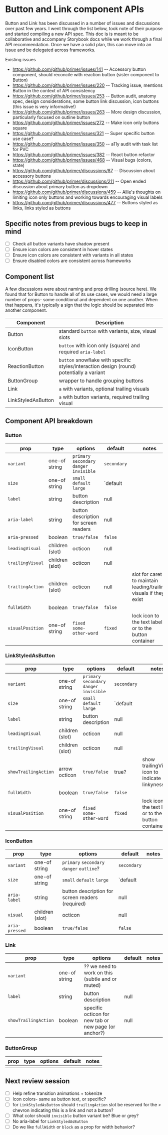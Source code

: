 # Button and Link component APIs
Button and Link has been discussed in a number of issues and discussions over past few years. I went through the list below, took note of their purpose and started compiling a new API spec. This doc is is meant to be collaborative and accompany Storybook docs while we work through a final API recommendation. Once we have a solid plan, this can move into an issue and be delegated across frameworks.

Existing issues
- https://github.com/github/primer/issues/141
  -- Accessory button component, should reconcile with reaction button (sister component to Button)
- https://github.com/github/primer/issues/220
  -- Tracking issue, mentions Button in the context of API consistency
- https://github.com/github/primer/issues/253
  -- Button audit, anatomy spec, design considerations, some button link discussion, icon buttons (this issue is very informative!)
- https://github.com/github/primer/issues/263
  -- More design discussion, particularly focused on outline button
- https://github.com/github/primer/issues/272
  -- Make icon only buttons square
- https://github.com/github/primer/issues/321
  -- Super specific button use case?
- https://github.com/github/primer/issues/350
  -- a11y audit with task list for PVC
- https://github.com/github/primer/issues/382
  -- React button refactor
- https://github.com/github/primer/issues/468
  -- Visual bugs (colors, state)
- https://github.com/github/primer/discussions/87
  -- Discussion about accessory buttons
- https://github.com/github/primer/discussions/211
  -- Open ended discussion about primary button as dropdown
- https://github.com/github/primer/discussions/459
  -- Allie's thoughts on limiting icon only buttons and working towards encouraging visual labels
- https://github.com/github/primer/discussions/477
  -- Buttons styled as links, links styled as buttons

## Specific notes from previous bugs to keep in mind
- [ ]  Check all button variants have shadow present
- [ ]  Ensure icon colors are consistent in hover states
- [ ]  Ensure icon colors are consistent with variants in all states
- [ ]  Ensure disabled colors are consistent across frameworks

## Component list
A few discussions were about naming and prop drilling (source here). We found that for Button to handle all of its use cases, we would need a large number of props– some conditional and dependent on one another. When that happens, it's typically a sign that the logic should be separated into another component.

| Component | Description |
| -- | -- |
| Button | standard `button` with variants, size, visual slots |
| IconButton | `button` with icon only (square) and required `aria-label` |
| ReactionButton | `button` snowflake with specific styles/interaction design (round) potentially a variant |
| ButtonGroup | wrapper to handle grouping buttons |
| Link | `a` with variants, optional trailing visuals |
| LinkStyledAsButton | `a` with button variants, required trailing visual |

## Component API breakdown

### Button

| prop | type | options | default | notes |
| -- | -- | -- | -- | -- |
| `variant` | one-of string | `primary` `secondary` `danger` `invisible` | `secondary` | |
| `size` | one-of string | `small` `default` `large` | `default | |
| `label` | string | button description | null | |
| `aria-label` | string | button description for screen readers | null | |
| `aria-pressed` | boolean | `true/false` | `false` | |
| `leadingVisual` | children (slot) | octicon | null | |
| `trailingVisual` | children (slot) | octicon | null | |
| `trailingAction` | children (slot) | octicon | null | slot for caret to maintain leading/trailing visuals if they exist |
| `fullWidth` | boolean | `true/false` | `false` | |
| `visualPosition` | one-of string | `fixed` `some-other-word` | `fixed` | lock icon to the text label or to the button container |


### LinkStyledAsButton

| prop | type | options | default | notes |
| -- | -- | -- | -- | -- |
| `variant` | one-of string | `primary` `secondary` `danger` `invisible` | `secondary` | |
| `size` | one-of string | `small` `default` `large` | `default | |
| `label` | string | button description | null | |
| `leadingVisual` | children (slot) | octicon | null | |
| `trailingVisual` | children (slot) | octicon | null | |
| `showTrailingAction` | arrow octicon | `true/false` | true? | show trailingVisual icon to indicate linkyness |
| `fullWidth` | boolean | `true/false` | `false` | |
| `visualPosition` | one-of string | `fixed` `some-other-word` | `fixed` | lock icon to the text label or to the button container |

### IconButton

| prop | type | options | default | notes |
| -- | -- | -- | -- | -- |
| `variant` | one-of string | `primary` `secondary` `danger` `outline`? | `secondary` | |
| `size` | one-of string | `small` `default` `large` | `default | |
| `aria-label` | string | button description for screen readers (required) | null | |
| `visual` | children (slot) | octicon | null | |
| `aria-pressed` | boolean | `true/false` | `false` | |

### Link

| prop | type | options | default | notes |
| -- | -- | -- | -- | -- |
| `variant` | one-of string | ?? we need to work on this (subtle and or muted) | |
| `label` | string | button description | null | |
| `showTrailingAction` | boolean | specific octicon for new tab or new page (or anchor?) | null | |

### ButtonGroup

| prop | type | options | default | notes |
| -- | -- | -- | -- | -- |
| | | | |

## Next review session
- [ ]  Help refine transition animations + tokenize
- [ ]  Icon colors- same as button text, or specific?
- [ ]  for `LinkStyledAsButton` should `trailingAction` slot be reserved for the > chevron indicating this is a link and not a button?
- [ ]  What color should `invisible` button variant be? Blue or grey?
- [ ]  No aria-label for `LinkStyledAsButton`
- [ ]  Do we like `fullWidth` or `block` as a prop for width behavior?
